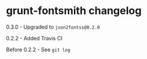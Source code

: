 # grunt-fontsmith changelog
0.3.0 - Upgraded to `json2fontss@0.2.0`

0.2.2 - Added Travis CI

Before 0.2.2 - See `git log`